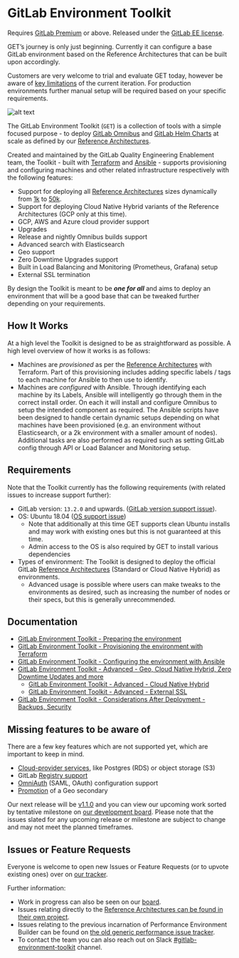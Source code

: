 # GitLab Environment Toolkit

>>>
Requires [GitLab Premium](https://about.gitlab.com/pricing/) or above.
Released under the [GitLab EE license](LICENSE).

GET’s journey is only just beginning. Currently it can configure a base GitLab environment based on the Reference Architectures that can be built upon accordingly.

Customers are very welcome to trial and evaluate GET today, however be aware of [key limitations](#missing-features-to-be-aware-of) of the current iteration. For production environments further manual setup will be required based on your specific requirements.
>>>

![alt text](https://assets.gitlab-static.net/uploads/-/system/project/avatar/14292404/tanuki-blueprint.png "GitLab Environment Toolkit")

The GitLab Environment Toolkit (`GET`) is a collection of tools with a simple focused purpose - to deploy [GitLab Omnibus](https://gitlab.com/gitlab-org/omnibus-gitlab) and [GitLab Helm Charts](https://docs.gitlab.com/charts/) at scale as defined by our [Reference Architectures](https://docs.gitlab.com/ee/administration/reference_architectures).

Created and maintained by the GitLab Quality Engineering Enablement team, the Toolkit - built with [Terraform](https://www.terraform.io/) and [Ansible](https://docs.ansible.com/ansible/latest/index.html) - supports provisioning and configuring machines and other related infrastructure respectively with the following features:

- Support for deploying all [Reference Architectures](https://docs.gitlab.com/ee/administration/reference_architectures) sizes dynamically from [1k](https://docs.gitlab.com/ee/administration/reference_architectures/1k_users.html) to [50k](https://docs.gitlab.com/ee/administration/reference_architectures/50k_users.html).
- Support for deploying Cloud Native Hybrid variants of the Reference Architectures (GCP only at this time).
- GCP, AWS and Azure cloud provider support
- Upgrades
- Release and nightly Omnibus builds support
- Advanced search with Elasticsearch
- Geo support
- Zero Downtime Upgrades support
- Built in Load Balancing and Monitoring (Prometheus, Grafana) setup
- External SSL termination

By design the Toolkit is meant to be **_one for all_** and aims to deploy an environment that will be a good base that can be tweaked further depending on your requirements.

## How It Works

At a high level the Toolkit is designed to be as straightforward as possible. A high level overview of how it works is as follows:

- Machines are _provisioned_ as per the [Reference Architectures](https://docs.gitlab.com/ee/administration/reference_architectures) with Terraform. Part of this provisioning includes adding specific labels / tags to each machine for Ansible to then use to identify.
- Machines are _configured_ with Ansible. Through identifying each machine by its Labels, Ansible will intelligently go through them in the correct install order. On each it will install and configure Omnibus to setup the intended component as required. The Ansible scripts have been designed to handle certain dynamic setups depending on what machines have been provisioned (e.g. an environment without Elasticsearch, or a 2k environment with a smaller amount of nodes). Additional tasks are also performed as required such as setting GitLab config through API or Load Balancer and Monitoring setup.

## Requirements

Note that the Toolkit currently has the following requirements (with related issues to increase support further):

- GitLab version: `13.2.0` and upwards. ([GitLab version support issue](https://gitlab.com/gitlab-org/quality/gitlab-environment-toolkit/-/issues/35)).
- OS: Ubuntu 18.04 ([OS support issue](https://gitlab.com/gitlab-org/quality/gitlab-environment-toolkit/-/issues/43))
  - Note that additionally at this time GET supports clean Ubuntu installs and may work with existing ones but this is not guaranteed at this time.
  - Admin access to the OS is also required by GET to install various dependencies
- Types of environment: The Toolkit is designed to deploy the official GitLab [Reference Architectures](https://docs.gitlab.com/ee/administration/reference_architectures) (Standard or Cloud Native Hybrid) as environments.
  - Advanced usage is possible where users can make tweaks to the environments as desired, such as increasing the number of nodes or their specs, but this is generally unrecommended.

## Documentation

- [GitLab Environment Toolkit - Preparing the environment](docs/environment_prep.md)
- [GitLab Environment Toolkit - Provisioning the environment with Terraform](docs/environment_provision.md)
- [GitLab Environment Toolkit - Configuring the environment with Ansible](docs/environment_configure.md)
- [GitLab Environment Toolkit - Advanced - Geo, Cloud Native Hybrid, Zero Downtime Updates and more](docs/environment_advanced.md)
  - [GitLab Environment Toolkit - Advanced - Cloud Native Hybrid](docs/environment_advanced_hybrid.md)
  - [GitLab Environment Toolkit - Advanced - External SSL](docs/environment_advanced_ssl.md)
- [GitLab Environment Toolkit - Considerations After Deployment - Backups, Security](docs/environment_post_considerations.md)

## Missing features to be aware of

There are a few key features which are not supported yet, which are important to keep in mind.

- [Cloud-provider services](https://gitlab.com/gitlab-org/quality/gitlab-environment-toolkit/-/issues/74), like Postgres (RDS) or object storage (S3)
- GitLab [Registry support](https://gitlab.com/gitlab-org/quality/gitlab-environment-toolkit/-/issues/25)
- [OmniAuth](https://gitlab.com/gitlab-org/quality/gitlab-environment-toolkit/-/issues/123) (SAML, OAuth) configuration support
- [Promotion](https://gitlab.com/gitlab-org/quality/gitlab-environment-toolkit/-/issues/133) of a Geo secondary

Our next release will be [v1.1.0](https://gitlab.com/groups/gitlab-org/-/epics/5614) and you can view our upcoming work sorted by tentative milestone on [our development board](https://gitlab.com/gitlab-org/quality/gitlab-environment-toolkit/-/boards). Please note that the issues slated for any upcoming release or milestone are subject to change and may not meet the planned timeframes.

## Issues or Feature Requests

Everyone is welcome to open new Issues or Feature Requests (or to upvote existing ones) over on [our tracker](https://gitlab.com/gitlab-org/quality/gitlab-environment-toolkit/-/issues).

Further information:

<!-- markdownlint-disable proper-names -->
- Work in progress can also be seen on our [board](https://gitlab.com/gitlab-org/quality/gitlab-environment-toolkit/-/boards).
- Issues relating directly to the [Reference Architectures can be found in their own project](https://gitlab.com/gitlab-org/quality/reference-architectures).
- Issues relating to the previous incarnation of Performance Environment Builder can be found on [the old generic performance issue tracker](https://gitlab.com/gitlab-org/quality/performance/-/issues?scope=all&utf8=%E2%9C%93&state=closed).
- To contact the team you can also reach out on Slack [#gitlab-environment-toolkit](https://gitlab.slack.com/archives/C01DE8TA545) channel.
<!-- markdownlint-restore proper-names -->
